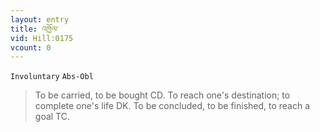 ```yaml
---
layout: entry
title: འཁྱོལ་
vid: Hill:0175
vcount: 0
---
```

`Involuntary` `Abs-Obl`
> To be carried, to be bought CD\.
 To reach one's destination; to complete one's life DK\.
 To be concluded, to be finished, to reach a goal TC\.

